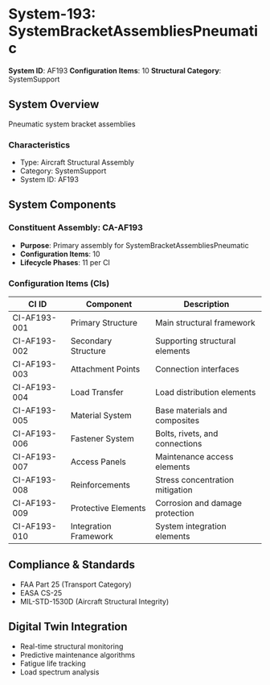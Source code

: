 # System-193: SystemBracketAssembliesPneumatic

**System ID**: AF193
**Configuration Items**: 10
**Structural Category**: SystemSupport

## System Overview

Pneumatic system bracket assemblies

### Characteristics
- Type: Aircraft Structural Assembly
- Category: SystemSupport
- System ID: AF193

## System Components

### Constituent Assembly: CA-AF193
- **Purpose**: Primary assembly for SystemBracketAssembliesPneumatic
- **Configuration Items**: 10
- **Lifecycle Phases**: 11 per CI

### Configuration Items (CIs)

| CI ID | Component | Description |
|-------|-----------|-------------|
| CI-AF193-001 | Primary Structure | Main structural framework |
| CI-AF193-002 | Secondary Structure | Supporting structural elements |
| CI-AF193-003 | Attachment Points | Connection interfaces |
| CI-AF193-004 | Load Transfer | Load distribution elements |
| CI-AF193-005 | Material System | Base materials and composites |
| CI-AF193-006 | Fastener System | Bolts, rivets, and connections |
| CI-AF193-007 | Access Panels | Maintenance access elements |
| CI-AF193-008 | Reinforcements | Stress concentration mitigation |
| CI-AF193-009 | Protective Elements | Corrosion and damage protection |
| CI-AF193-010 | Integration Framework | System integration elements |

## Compliance & Standards
- FAA Part 25 (Transport Category)
- EASA CS-25
- MIL-STD-1530D (Aircraft Structural Integrity)

## Digital Twin Integration
- Real-time structural monitoring
- Predictive maintenance algorithms
- Fatigue life tracking
- Load spectrum analysis
